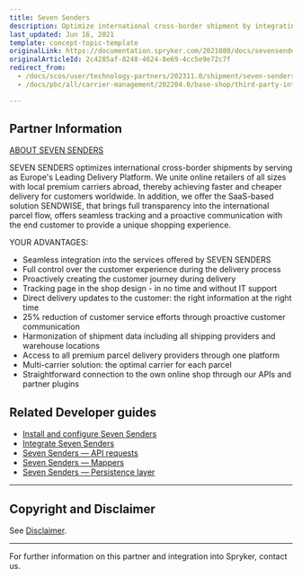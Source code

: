 ```yaml
---
title: Seven Senders
description: Optimize international cross-border shipment by integrating Seven Senders into the Spryker Commerce OS.
last_updated: Jun 16, 2021
template: concept-topic-template
originalLink: https://documentation.spryker.com/2021080/docs/sevensenders
originalArticleId: 2c4285af-8248-4624-8e69-4cc5e9e72c7f
redirect_from:
  - /docs/scos/user/technology-partners/202311.0/shipment/seven-senders.html
  - /docs/pbc/all/carrier-management/202204.0/base-shop/third-party-integrations/seven-senders/seven-senders.html

---
```


## Partner Information

[ABOUT SEVEN SENDERS](https://www.sevensenders.com/)

SEVEN SENDERS optimizes international cross-border shipments by serving as Europe's Leading Delivery Platform. We unite online retailers of all sizes with local premium carriers abroad, thereby achieving faster and cheaper delivery for customers worldwide. In addition, we offer the SaaS-based solution SENDWISE, that brings full transparency into the international parcel flow, offers seamless tracking and a proactive communication with the end customer to provide a unique shopping experience.

YOUR ADVANTAGES:

* Seamless integration into the services offered by SEVEN SENDERS
* Full control over the customer experience during the delivery process
* Proactively creating the customer journey during delivery
* Tracking page in the shop design - in no time and without IT support
* Direct delivery updates to the customer: the right information at the right time
* 25% reduction of customer service efforts through proactive customer communication
* Harmonization of shipment data including all shipping providers and warehouse locations
* Access to all premium parcel delivery providers through one platform
* Multi-carrier solution: the optimal carrier for each parcel
* Straightforward connection to the own online shop through our APIs and partner plugins

## Related Developer guides

* [Install and configure Seven Senders](/docs/pbc/all/carrier-management/{{site.version}}/base-shop/third-party-integrations/seven-senders/install-and-configure-seven-senders.html)
* [Integrate Seven Senders](/docs/pbc/all/carrier-management/{{site.version}}/base-shop/third-party-integrations/seven-senders/integrate-seven-senders.html)
* [Seven Senders — API requests](/docs/pbc/all/carrier-management/{{site.version}}/base-shop/third-party-integrations/seven-senders/seven-senders-api-requests.html)
* [Seven Senders — Mappers](/docs/pbc/all/carrier-management/{{site.version}}/base-shop/third-party-integrations/seven-senders/seven-senders-mappers.html)
* [Seven Senders — Persistence layer](/docs/pbc/all/carrier-management/{{site.version}}/base-shop/third-party-integrations/seven-senders/seven-senders-persistance-layer.html)

---

## Copyright and Disclaimer

See [Disclaimer](https://github.com/spryker/spryker-documentation).

---
For further information on this partner and integration into Spryker,  contact us.

<div class="hubspot-form js-hubspot-form" data-portal-id="2770802" data-form-id="163e11fb-e833-4638-86ae-a2ca4b929a41" id="hubspot-1"></div>
